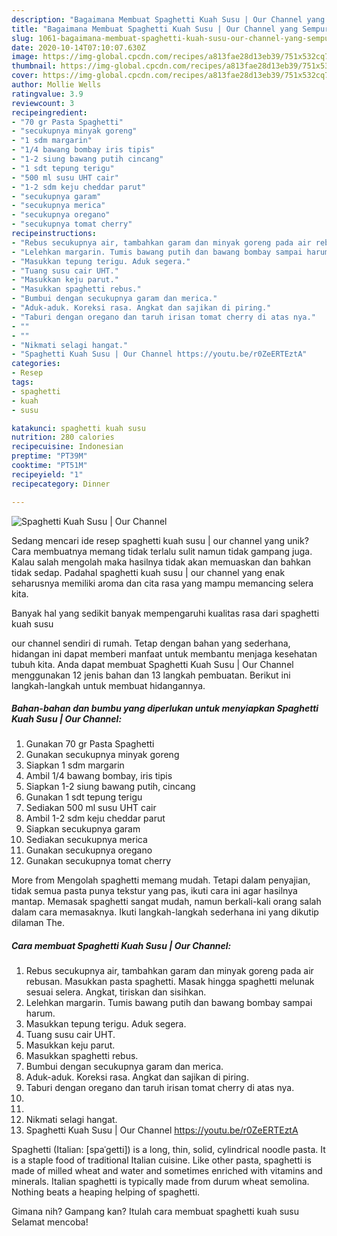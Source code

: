 ```yaml
---
description: "Bagaimana Membuat Spaghetti Kuah Susu | Our Channel yang Sempurna"
title: "Bagaimana Membuat Spaghetti Kuah Susu | Our Channel yang Sempurna"
slug: 1061-bagaimana-membuat-spaghetti-kuah-susu-our-channel-yang-sempurna
date: 2020-10-14T07:10:07.630Z
image: https://img-global.cpcdn.com/recipes/a813fae28d13eb39/751x532cq70/spaghetti-kuah-susu-our-channel-foto-resep-utama.jpg
thumbnail: https://img-global.cpcdn.com/recipes/a813fae28d13eb39/751x532cq70/spaghetti-kuah-susu-our-channel-foto-resep-utama.jpg
cover: https://img-global.cpcdn.com/recipes/a813fae28d13eb39/751x532cq70/spaghetti-kuah-susu-our-channel-foto-resep-utama.jpg
author: Mollie Wells
ratingvalue: 3.9
reviewcount: 3
recipeingredient:
- "70 gr Pasta Spaghetti"
- "secukupnya minyak goreng"
- "1 sdm margarin"
- "1/4 bawang bombay iris tipis"
- "1-2 siung bawang putih cincang"
- "1 sdt tepung terigu"
- "500 ml susu UHT cair"
- "1-2 sdm keju cheddar parut"
- "secukupnya garam"
- "secukupnya merica"
- "secukupnya oregano"
- "secukupnya tomat cherry"
recipeinstructions:
- "Rebus secukupnya air, tambahkan garam dan minyak goreng pada air rebusan. Masukkan pasta spaghetti. Masak hingga spaghetti melunak sesuai selera. Angkat, tiriskan dan sisihkan."
- "Lelehkan margarin. Tumis bawang putih dan bawang bombay sampai harum."
- "Masukkan tepung terigu. Aduk segera."
- "Tuang susu cair UHT."
- "Masukkan keju parut."
- "Masukkan spaghetti rebus."
- "Bumbui dengan secukupnya garam dan merica."
- "Aduk-aduk. Koreksi rasa. Angkat dan sajikan di piring."
- "Taburi dengan oregano dan taruh irisan tomat cherry di atas nya."
- ""
- ""
- "Nikmati selagi hangat."
- "Spaghetti Kuah Susu | Our Channel https://youtu.be/r0ZeERTEztA"
categories:
- Resep
tags:
- spaghetti
- kuah
- susu

katakunci: spaghetti kuah susu 
nutrition: 280 calories
recipecuisine: Indonesian
preptime: "PT39M"
cooktime: "PT51M"
recipeyield: "1"
recipecategory: Dinner

---
```



![Spaghetti Kuah Susu | Our Channel](https://img-global.cpcdn.com/recipes/a813fae28d13eb39/751x532cq70/spaghetti-kuah-susu-our-channel-foto-resep-utama.jpg)

Sedang mencari ide resep spaghetti kuah susu | our channel yang unik? Cara membuatnya memang tidak terlalu sulit namun tidak gampang juga. Kalau salah mengolah maka hasilnya tidak akan memuaskan dan bahkan tidak sedap. Padahal spaghetti kuah susu | our channel yang enak seharusnya memiliki aroma dan cita rasa yang mampu memancing selera kita.

Banyak hal yang sedikit banyak mempengaruhi kualitas rasa dari spaghetti kuah susu 

 our channel sendiri di rumah. Tetap dengan bahan yang sederhana, hidangan ini dapat memberi manfaat untuk membantu menjaga kesehatan tubuh kita. Anda dapat membuat Spaghetti Kuah Susu | Our Channel menggunakan 12 jenis bahan dan 13 langkah pembuatan. Berikut ini langkah-langkah untuk membuat hidangannya.

<!--inarticleads1-->

##### Bahan-bahan dan bumbu yang diperlukan untuk menyiapkan Spaghetti Kuah Susu | Our Channel:

1. Gunakan 70 gr Pasta Spaghetti
1. Gunakan secukupnya minyak goreng
1. Siapkan 1 sdm margarin
1. Ambil 1/4 bawang bombay, iris tipis
1. Siapkan 1-2 siung bawang putih, cincang
1. Gunakan 1 sdt tepung terigu
1. Sediakan 500 ml susu UHT cair
1. Ambil 1-2 sdm keju cheddar parut
1. Siapkan secukupnya garam
1. Sediakan secukupnya merica
1. Gunakan secukupnya oregano
1. Gunakan secukupnya tomat cherry


More from Mengolah spaghetti memang mudah. Tetapi dalam penyajian, tidak semua pasta punya tekstur yang pas, ikuti cara ini agar hasilnya mantap. Memasak spaghetti sangat mudah, namun berkali-kali orang salah dalam cara memasaknya. Ikuti langkah-langkah sederhana ini yang dikutip dilaman The. 

<!--inarticleads2-->

##### Cara membuat Spaghetti Kuah Susu | Our Channel:

1. Rebus secukupnya air, tambahkan garam dan minyak goreng pada air rebusan. Masukkan pasta spaghetti. Masak hingga spaghetti melunak sesuai selera. Angkat, tiriskan dan sisihkan.
1. Lelehkan margarin. Tumis bawang putih dan bawang bombay sampai harum.
1. Masukkan tepung terigu. Aduk segera.
1. Tuang susu cair UHT.
1. Masukkan keju parut.
1. Masukkan spaghetti rebus.
1. Bumbui dengan secukupnya garam dan merica.
1. Aduk-aduk. Koreksi rasa. Angkat dan sajikan di piring.
1. Taburi dengan oregano dan taruh irisan tomat cherry di atas nya.
1. 
1. 
1. Nikmati selagi hangat.
1. Spaghetti Kuah Susu | Our Channel https://youtu.be/r0ZeERTEztA


Spaghetti (Italian: [spaˈɡetti]) is a long, thin, solid, cylindrical noodle pasta. It is a staple food of traditional Italian cuisine. Like other pasta, spaghetti is made of milled wheat and water and sometimes enriched with vitamins and minerals. Italian spaghetti is typically made from durum wheat semolina. Nothing beats a heaping helping of spaghetti. 

Gimana nih? Gampang kan? Itulah cara membuat spaghetti kuah susu  Selamat mencoba!
